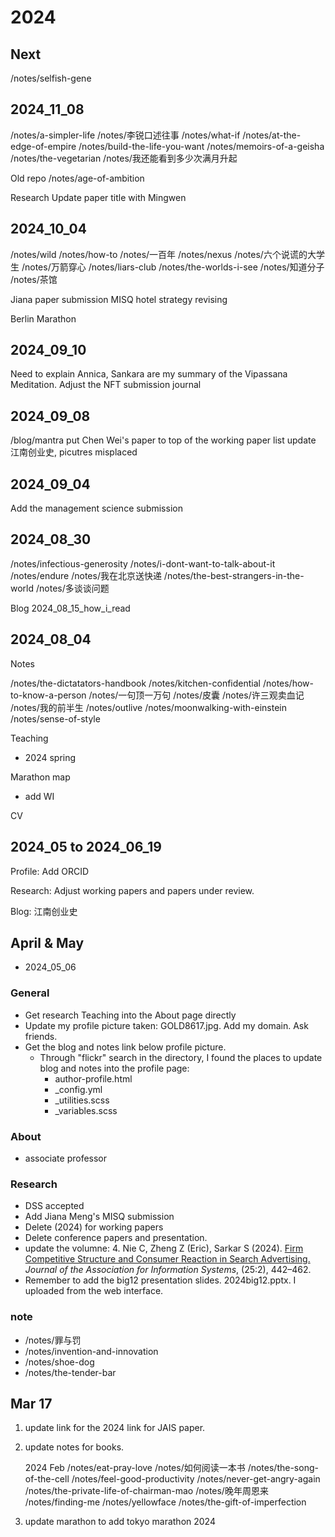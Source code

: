 # 2024


## Next

/notes/selfish-gene

## 2024_11_08
/notes/a-simpler-life
/notes/李锐口述往事
/notes/what-if
/notes/at-the-edge-of-empire
/notes/build-the-life-you-want
/notes/memoirs-of-a-geisha
/notes/the-vegetarian
/notes/我还能看到多少次满月升起

Old repo
/notes/age-of-ambition

Research 
Update paper title with Mingwen

## 2024_10_04
/notes/wild
/notes/how-to
/notes/一百年
/notes/nexus
/notes/六个说谎的大学生
/notes/万箭穿心
/notes/liars-club
/notes/the-worlds-i-see
/notes/知道分子
/notes/茶馆

Jiana paper submission
MISQ hotel strategy revising

Berlin Marathon

## 2024_09_10
Need to explain Annica, Sankara are my summary of the Vipassana Meditation. 
Adjust the NFT submission journal

## 2024_09_08
/blog/mantra
put Chen Wei's paper to top of the working paper list
update 江南创业史, picutres misplaced 

## 2024_09_04
Add the management science submission

## 2024_08_30

/notes/infectious-generosity
/notes/i-dont-want-to-talk-about-it
/notes/endure
/notes/我在北京送快递
/notes/the-best-strangers-in-the-world
/notes/多谈谈问题

Blog
2024_08_15_how_i_read

## 2024_08_04

Notes

/notes/the-dictatators-handbook
/notes/kitchen-confidential
/notes/how-to-know-a-person
/notes/一句顶一万句
/notes/皮囊
/notes/许三观卖血记
/notes/我的前半生
/notes/outlive
/notes/moonwalking-with-einstein
/notes/sense-of-style

Teaching

- 2024 spring

Marathon map 

- add WI

CV

## 2024_05 to 2024_06_19

Profile:
Add ORCID

Research:
Adjust working papers and papers under review. 

Blog:
江南创业史


## April & May

- 2024_05_06

### General

- Get research Teaching into the About page directly
- Update my profile picture taken: GOLD8617.jpg. Add my domain. Ask friends. 
- Get the blog and notes link below profile picture. 
    - Through "flickr" search in the directory, I found the places to update blog and notes into the profile page: 
        - author-profile.html
        - _config.yml
        - _utilities.scss
        - _variables.scss

### About

- associate professor

### Research

- DSS accepted
- Add Jiana Meng's MISQ submission
- Delete (2024) for working papers
- Delete conference papers and presentation. 
- update the volumne: 4\. Nie C, Zheng Z (Eric), Sarkar S (2024). [Firm Competitive Structure and Consumer Reaction in Search Advertising.](https://doi.org/10.17705/1jais.00835) _Journal of the Association for Information Systems_, (25:2), 442–462.
- Remember to add the big12 presentation slides. 2024big12.pptx. I uploaded from the web interface. 

### note

- /notes/罪与罚
- /notes/invention-and-innovation
- /notes/shoe-dog
- /notes/the-tender-bar


## Mar 17


1. update link for the 2024 link for JAIS paper. 
2. update notes for books. 

    2024 Feb
    /notes/eat-pray-love
    /notes/如何阅读一本书
    /notes/the-song-of-the-cell
    /notes/feel-good-productivity
    /notes/never-get-angry-again
    /notes/the-private-life-of-chairman-mao
    /notes/晚年周恩来
    /notes/finding-me
    /notes/yellowface
    /notes/the-gift-of-imperfection
3. update marathon to add tokyo marathon 2024